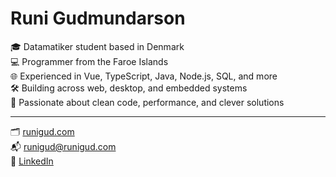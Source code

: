 # Runi Gudmundarson

🎓 Datamatiker student based in Denmark  
💻 Programmer from the Faroe Islands  
🌐 Experienced in Vue, TypeScript, Java, Node.js, SQL, and more  
🛠️ Building across web, desktop, and embedded systems  
🧠 Passionate about clean code, performance, and clever solutions

---

🗂️ [runigud.com](https://runigud.com)  
📬 [runigud@runigud.com](mailto:runigud@runigud.com)  
🔗 [LinkedIn](https://www.linkedin.com/in/r%C3%BAni-gudmundarson-b33559176/)
